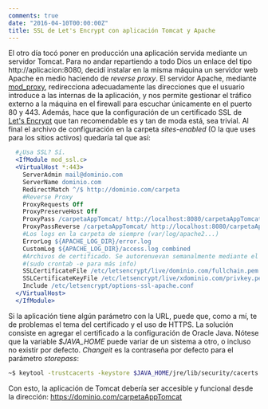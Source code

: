 ```yaml
---
comments: true
date: "2016-04-10T00:00:00Z"
title: SSL de Let's Encrypt con aplicación Tomcat y Apache
---
```


El otro día tocó poner en producción una aplicación servida mediante un servidor Tomcat. Para no andar repartiendo a todo Dios un enlace del tipo http://aplicacion:8080, decidí instalar en la misma máquina un servidor web Apache en medio haciendo de *reverse proxy*. El servidor Apache, mediante [mod_proxy](http://httpd.apache.org/docs/2.4/es/mod/mod_proxy.html), redirecciona adecuadamente las direcciones que el usuario introduce a las internas de la aplicación, y nos permite gestionar el tráfico externo a la máquina en el firewall para escuchar únicamente en el puerto 80 y 443. Además, hace que la configuración de un certificado SSL de [Let's Encrypt](https://letsencrypt.org/) que tan recomendable es y tan de moda está, sea trivial. Al final el archivo de configuración en la carpeta *sites-enabled* (O la que uses para los sitios activos) quedaría tal que así:

```apache
  #¿Usa SSL? Sí.
  <IfModule mod_ssl.c>
  <VirtualHost *:443>
    ServerAdmin mail@dominio.com
    ServerName dominio.com
    RedirectMatch ^/$ http://dominio.com/carpeta
    #Reverse Proxy
    ProxyRequests Off
    ProxyPreserveHost Off
    ProxyPass /carpetaAppTomcat/ http://localhost:8080/carpetaAppTomcat/
    ProxyPassReverse /carpetaAppTomcat/ http://localhost:8080/carpetaAppTomcat/
    #Los logs en la carpeta de siempre (var/log/apache2...)
    ErrorLog ${APACHE_LOG_DIR}/error.log
    CustomLog ${APACHE_LOG_DIR}/access.log combined
    #Archivos de certificado. Se autorenuevan semanalmente mediante el cliente de Let's Encrypt
    #(sudo crontab -e para más info)
    SSLCertificateFile /etc/letsencrypt/live/dominio.com/fullchain.pem
    SSLCertificateKeyFile /etc/letsencrypt/live/xdominio.com/privkey.pem
    Include /etc/letsencrypt/options-ssl-apache.conf
  </VirtualHost>
  </IfModule>
```

Si la aplicación tiene algún parámetro con la URL, puede que, como a mí, te de problemas el tema del certificado y el uso de HTTPS. La solución consiste en agregar el certificado a la configuración de Oracle Java. Nótese que la variable *$JAVA_HOME* puede variar de un sistema a otro, o incluso no existir por defecto. *Changeit* es la contraseña por defecto para el parámetro *storepass*:

```bash
~$ keytool -trustcacerts -keystore $JAVA_HOME/jre/lib/security/cacerts -storepass changeit -noprompt -importcert -file /etc/letsencrypt/live/dominio.com/chain.pem
```

Con esto, la aplicación de Tomcat debería ser accesible y funcional desde la dirección: https://dominio.com/carpetaAppTomcat
